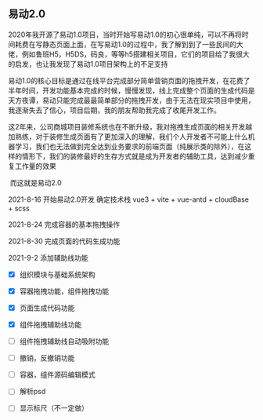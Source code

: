 ## 易动2.0

​	2020年我开源了易动1.0项目，当时开始写易动1.0的初心很单纯，可以不再将时间耗费在写静态页面上面，在写易动1.0的过程中，我了解到到了一些民间的大佬，例如鲁班H5，H5DS，码良，等等h5搭建相关项目，它们的项目给了我很大的启发，也让我发现了易动1.0项目架构上的不足支持

​	易动1.0的核心目标是通过在线平台完成部分简单营销页面的拖拽开发，在花费了半年时间，开发功能基本完成的时候，慢慢发现，线上完成整个页面的生成代码是天方夜谭，易动只能完成最最简单部分的拖拽开发，由于无法在现实项目中使用，我逐渐失去了信心，项目后期，我的朋友帮助我完成了收尾开发工作。

​	这2年来，公司商城项目装修系统也在不断升级，我对拖拽生成页面的相关开发越加熟练，对于装修生成页面有了更加深入的理解，我们个人开发者不可能上什么机器学习，我们也无法做到完全达到业务要求的前端页面（纯展示类的除外），在这样的情形下，我们的装修最好的生存方式就是成为开发者的辅助工具，达到减少重复工作量的效果

​	而这就是易动2.0



2021-8-16 开始易动2.0开发 确定技术栈 vue3 + vite + vue-antd + cloudBase + scss

2021-8-24 完成容器的基本拖拽操作

2021-8-30 完成页面的代码生成功能

2021-9-2 添加辅助线功能



- [x] 组织模块与基础系统架构
- [x] 容器拖拽功能，组件拖拽功能
- [x] 页面生成代码功能
- [x] 组件拖拽辅助线功能
- [ ] 组件拖拽辅助线自动吸附功能
- [ ] 撤销，反撤销功能
- [ ] 容器，组件源码编辑模式
- [ ] 解析psd
- [ ] 显示标尺（不一定做）



